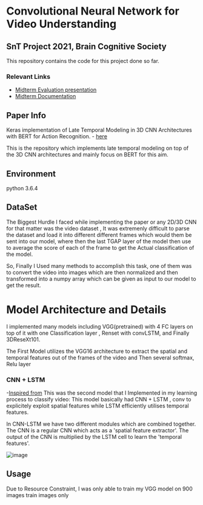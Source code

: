 #  Convolutional Neural Network for Video Understanding
## SnT Project 2021, Brain Cognitive Society

This repository contains the code for this project done so far.

### Relevant Links

- [Midterm Evaluation presentation](https://docs.google.com/presentation/d/1mcNrgg31MDGAspPVvKMbi0IHepgr3-vRvQAGZNgbrmE/edit?usp=sharing)
- [Midterm Documentation](https://docs.google.com/document/d/1ms3ODc83bDkgF-Gggv8UQRUD-J4djhEAuWdEN9mAAkM/edit?usp=sharing)


## Paper Info 

Keras implementation of Late Temporal Modeling in 3D CNN Architectures with BERT for Action Recognition. - [here](https://arxiv.org/pdf/2008.01232.pdf) 

This is the repository which implements late temporal modeling on top of the 3D CNN architectures and mainly focus on BERT for this aim.

## Environment 
python 3.6.4

## DataSet
The Biggest Hurdle I faced while implementing the paper or any 2D/3D CNN for that matter was the video dataset , It was extremenly difficult to parse the dataset and load it into different different frames which would them be sent into our model, where then the last TGAP layer of the model then use to average the score of each of the frame to get the Actual classification of the model. 

So, Finally I Used many methods to accomplish this task, one of them was to convert the video into images which are then normalized and then transformed into a numpy array which can be given as input to our model to get the result. 


# Model Architecture and Details

I implemented many models including  VGG(pretrained) with 4 FC layers on top of it with one Classification layer , Renset with convLSTM, and Finally 3DReseXt101. 

The First Model utilizes the VGG16 architecture to extract the spatial and temporal features out of the frames of the video and Then several softmax, Relu layer



### CNN + LSTM
-[Inspired from](https://github.com/HHTseng/video-classification)
This was the second model that I Implemented in my learning process to classify video: 
This model basically had CNN + LSTM , conv to explicitely exploit spatial features while LSTM efficiently utilises temporal features. 


In CNN-LSTM we have two different modules which are combined together. The CNN is a regular CNN which acts as a 'spatial feature extractor'. The output of the CNN is multiplied by the LSTM cell to learn the 'temporal features'.

![image](https://user-images.githubusercontent.com/55567070/125219543-8cf0a700-e2e2-11eb-8eb7-ae8113f9cfd5.png)





## Usage 
Due to Resource Constraint, I was only able to train my VGG model on 900 images train images only  
